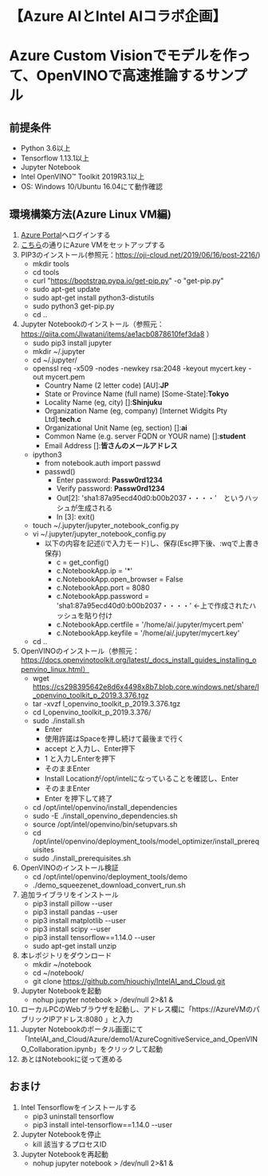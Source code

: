 # 【Azure AIとIntel AIコラボ企画】
# Azure Custom Visionでモデルを作って、OpenVINOで高速推論するサンプル

## 前提条件
- Python 3.6以上
- Tensorflow 1.13.1以上
- Jupyter Notebook
- Intel OpenVINO™ Toolkit 2019R3.1以上
- OS: Windows 10/Ubuntu 16.04にて動作確認

## 環境構築方法(Azure Linux VM編)
1. [Azure Portal](https://portal.azure.com/)へログインする
1. [こちら](azurevm_setup_instructions.pdf)の通りにAzure VMをセットアップする
1. PIP3のインストール(参照元：https://oji-cloud.net/2019/06/16/post-2216/)
    - mkdir tools
    - cd tools
    - curl "https://bootstrap.pypa.io/get-pip.py" -o "get-pip.py"
    - sudo apt-get update
    - sudo apt-get install python3-distutils
    - sudo python3 get-pip.py
    - cd ..
1. Jupyter Notebookのインストール（参照元：https://qiita.com/JIwatani/items/ae1acb0878610fef3da8 ）
    - sudo pip3 install jupyter
    - mkdir ~/.jupyter
    - cd ~/.jupyter/
    - openssl req -x509 -nodes -newkey rsa:2048 -keyout mycert.key -out mycert.pem
        - Country Name (2 letter code) [AU]:**JP**
        - State or Province Name (full name) [Some-State]:**Tokyo**
        - Locality Name (eg, city) []:**Shinjuku**
        - Organization Name (eg, company) [Internet Widgits Pty Ltd]:**tech.c**
        - Organizational Unit Name (eg, section) []:**ai**
        - Common Name (e.g. server FQDN or YOUR name) []:**student**
        - Email Address []:**皆さんのメールアドレス**
    - ipython3
        - from notebook.auth import passwd
        - passwd()
            - Enter password: **Passw0rd1234**
            - Verify password: **Passw0rd1234**
            - Out[2]: 'sha1:87a95ecd40d0:b00b2037・・・・'　というハッシュが生成される
            - In [3]: exit() 
    - touch ~/.jupyter/jupyter_notebook_config.py
    - vi ~/.jupyter/jupyter_notebook_config.py
        - 以下の内容を記述(iで入力モード)し、保存(Esc押下後、:wqで上書き保存)
            - c = get_config()
            - c.NotebookApp.ip = '*'
            - c.NotebookApp.open_browser = False
            - c.NotebookApp.port = 8080
            - c.NotebookApp.password = 'sha1:87a95ecd40d0:b00b2037・・・・'   ←上で作成されたハッシュを貼り付け
            - c.NotebookApp.certfile = '/home/ai/.jupyter/mycert.pem'
            - c.NotebookApp.keyfile = '/home/ai/.jupyter/mycert.key'
    - cd ..
1. OpenVINOのインストール（参照元：https://docs.openvinotoolkit.org/latest/_docs_install_guides_installing_openvino_linux.html）
    - wget https://cs298395642e8d6x4498x8b7.blob.core.windows.net/share/l_openvino_toolkit_p_2019.3.376.tgz
    - tar -xvzf l_openvino_toolkit_p_2019.3.376.tgz
    - cd l_openvino_toolkit_p_2019.3.376/
    - sudo ./install.sh
        - Enter
        - 使用許諾はSpaceを押し続けて最後まで行く
        - accept と入力し、Enter押下
        - 1 と入力しEnterを押下
        - そのままEnter
        - Install Locationが/opt/intelになっていることを確認し、Enter
        - そのままEnter
        - Enter を押下して終了
    - cd /opt/intel/openvino/install_dependencies
    - sudo -E ./install_openvino_dependencies.sh
    - source /opt/intel/openvino/bin/setupvars.sh
    - cd /opt/intel/openvino/deployment_tools/model_optimizer/install_prerequisites
    - sudo ./install_prerequisites.sh
1. OpenVINOのインストール検証
    - cd /opt/intel/openvino/deployment_tools/demo
    - ./demo_squeezenet_download_convert_run.sh
1. 追加ライブラリをインストール
    - pip3 install pillow --user
    - pip3 install pandas --user
    - pip3 install matplotlib --user
    - pip3 install scipy --user
    - pip3 install tensorflow==1.14.0 --user
    - sudo apt-get install unzip
1. 本レポジトリをダウンロード
    - mkdir ~/notebook
    - cd ~/notebook/
    - git clone https://github.com/hiouchiy/IntelAI_and_Cloud.git
1. Jupyter Notebookを起動
    - nohup jupyter notebook > /dev/null 2>&1 &
1. ローカルPCのWebブラウザを起動し、アドレス欄に「https://AzureVMのパブリックIPアドレス:8080 」と入力
1. Jupyter Notebookのポータル画面にて「IntelAI_and_Cloud/Azure/demo1/AzureCognitiveService_and_OpenVINO_Collaboration.ipynb」をクリックして起動
1. あとはNotebookに従って進める

## おまけ
1. Intel Tensorflowをインストールする
    - pip3 uninstall tensorflow
    - pip3 install intel-tensorflow==1.14.0 --user
1. Jupyter Notebookを停止
    - kill 該当するプロセスID
1. Jupyter Notebookを再起動
    - nohup jupyter notebook > /dev/null 2>&1 &